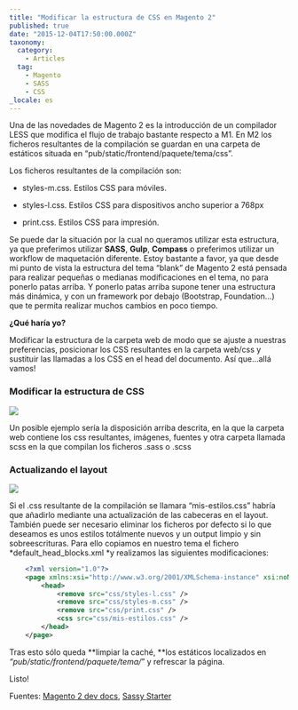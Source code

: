 ```yaml
---
title: "Modificar la estructura de CSS en Magento 2"
published: true
date: "2015-12-04T17:50:00.000Z"
taxonomy:
  category:
    - Articles
  tag:
    - Magento
    - SASS
    - CSS
_locale: es
---
```


Una de las novedades de Magento 2 es la introducción de un compilador LESS que modifica el flujo de trabajo bastante respecto a M1. En M2 los ficheros resultantes de la compilación se guardan en una carpeta de estáticos situada en “pub/static/frontend/paquete/tema/css”.

Los ficheros resultantes de la compilación son:

- styles-m.css. Estilos CSS para móviles.

- styles-l.css. Estilos CSS para dispositivos ancho superior a 768px

- print.css. Estilos CSS para impresión.

Se puede dar la situación por la cual no queramos utilizar esta estructura, ya que preferimos utilizar **SASS**, **Gulp**, **Compass** o preferimos utilizar un workflow de maquetación diferente. Estoy bastante a favor, ya que desde mi punto de vista la estructura del tema “blank” de Magento 2 está pensada para realizar pequeñas o medianas modificaciones en el tema, no para ponerlo patas arriba. Y ponerlo patas arriba supone tener una estructura más dinámica, y con un framework por debajo (Bootstrap, Foundation…) que te permita realizar muchos cambios en poco tiempo.

**¿Qué haría yo?**

Modificar la estructura de la carpeta web de modo que se ajuste a nuestras preferencias, posicionar los CSS resultantes en la carpeta web/css y sustituir las llamadas a los CSS en el head del documento. Así que…allá vamos!

### Modificar la estructura de CSS

![](/img/content/1*XHrY8Uu60Vzu5sDY43mzmg.png)

Un posible ejemplo sería la disposición arriba descrita, en la que la carpeta web contiene los css resultantes, imágenes, fuentes y otra carpeta llamada scss en la que compilan los ficheros .sass o .scss

### Actualizando el layout

![](/img/content/1*HkIZbcs5TdbVLxCAIYeSpQ.png)

Si el .css resultante de la compilación se llamara “mis-estilos.css” habría que añadirlo mediante una actualización de las cabeceras en el layout. También puede ser necesario eliminar los ficheros por defecto si lo que deseamos es unos estilos totálmente nuevos y un output limpio y sin sobreescrituras. Para ello copiamos en nuestro tema el fichero *default_head_blocks.xml *y realizamos las siguientes modificaciones:

```xml
    <?xml version="1.0"?>
    <page xmlns:xsi="http://www.w3.org/2001/XMLSchema-instance" xsi:noNamespaceSchemaLocation="urn:magento:framework:View/Layout/etc/page_configuration.xsd">
        <head>
            <remove src="css/styles-l.css" />
            <remove src="css/styles-m.css" />
            <remove src="css/print.css" />
            <css src="css/mis-estilos.css" />
        </head>
    </page>
```

Tras esto sólo queda **limpiar la caché, **los estáticos localizados en _“pub/static/frontend/paquete/tema/_” y refrescar la página.

Listo!

Fuentes: [Magento 2 dev docs](http://devdocs.magento.com/guides/v2.0/frontend-dev-guide/css-topics/css-overview.html), [Sassy Starter](https://github.com/minamarkham/sassy-starter)
